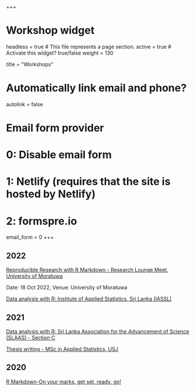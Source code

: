 +++
# Workshop widget
headless = true  # This file represents a page section.
active = true  # Activate this widget? true/false
weight = 130

title = "Workshops"

# Automatically link email and phone?
autolink = false

# Email form provider
#   0: Disable email form
#   1: Netlify (requires that the site is hosted by Netlify)
#   2: formspre.io
email_form = 0
+++

## 2022

[Reproducible Research with R Markdown - Research Lounge Meet, University of Moratuwa](https://hellormd.netlify.app/)

Date: 18 Oct 2022, Venue: University of Moratuwa

[Data analysis with R: Institute of Applied Statistics, Sri Lanka (IASSL)](https://r4fun.netlify.app/blog/)

  
## 2021

[Data analysis with R: Sri Lanka Association for the Advancement of Science (SLAAS) - Section C](https://r4fun.netlify.app/blog/)

[Thesis writing - MSc in Applied Statistics, USJ](https://talks-thiyanga.netlify.app/6_thesiswriting/main.html#1)


## 2020

[R Markdown-On your marks, get set, ready, go!](https://rladiescolombo.netlify.app/talk/1_rmarkdown/)

